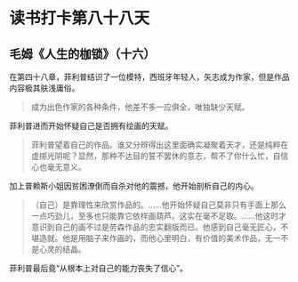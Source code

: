 # 读书打卡第八十八天

## 毛姆《人生的枷锁》（十六）

在第四十八章，菲利普结识了一位模特，西班牙年轻人，矢志成为作家，但是作品内容极其肤浅庸俗。

> 成为出色作家的各种条件，他差不多一应俱全，唯独缺少天赋。

菲利普进而开始怀疑自己是否拥有绘画的天赋。

> 菲利普望着自己的作品。谁又分辨得出这里面确实凝聚着天才，还是纯粹在虚掷光阴呢？显然，那种不达目的誓不罢休的意志，帮不了你什么忙，自信心也毫无意义。

加上普赖斯小姐因贫困潦倒而自杀对他的震撼，他开始剖析自己的内心。

> （自己）是靠理性来欣赏作品的。……他开始怀疑自己莫非只有手面上那么一点巧劲儿，至多也只能靠它依样画葫芦。这实在毫不足取。……他这时才意识到自己的画不过是劳森作品的忠实翻版而已。他感到自己毫无匠心，不堪造就。他是用脑子来作画的，而他心里明白，有价值的美术作品，无一不是心灵的结晶。

菲利普最后竟“从根本上对自己的能力丧失了信心”。